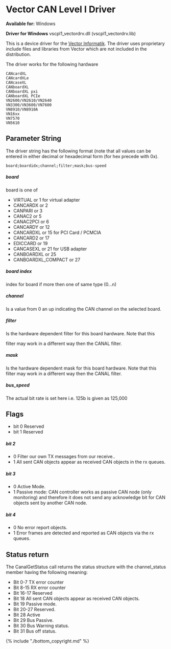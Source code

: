 # Vector CAN Level I Driver

**Available for:** Windows

**Driver for Windows** vscpl1_vectordrv.dll (vscpl1_vectordrv.lib)

This is a device driver for the [Vector Informatik](https://www.vector-informatik.com/english). The driver uses proprietary include files and libraries from Vector which are not included in the distribution.  

The driver works for the following hardware

    CANcardXL
    CANcardXLe
    CANcaseXL
    CANboardXL
    CANboardXL pxi
    CANboardXL PCIe 
    VN2600/VN2610/VN2640
    VN3300/VN3600/VN7600
    VN8910/VN8910A
    VN16xx
    VN7570
    VN5610

## Parameter String

The driver string has the following format (note that all values can be entered in either decimal or hexadecimal form (for hex precede with 0x).

    board;boardidx;channel;filter;mask;bus-speed

##### board

board is one of

   * VIRTUAL or 1 for virtual adapter 
   * CANCARDX or 2 
   * CANPARI or 3 
   * CANAC2 or 5 
   * CANAC2PCI or 6 
   * CANCARDY or 12 
   * CANCARDXL or 15 for PCI Card / PCMCIA 
   * CANCARD2 or 17 
   * EDICCARD or 19 
   * CANCASEXL or 21 for USB adapter 
   * CANBOARDXL or 25 
   * CANBOARDXL_COMPACT or 27 

##### board index

index for board if more then one of same type (0…n)

##### channel

Is a value from 0 an up indicating the CAN channel on the selected board.

##### filter

Is the hardware dependent filter for this board hardware. Note that this

filter may work in a different way then the CANAL filter.

##### mask

Is the hardware dependent mask for this board hardware. Note that this filter may work in a different way then the CANAL filter. 

##### bus_speed

The actual bit rate is set here i.e. 125b is given as 125,000 

## Flags

   * bit 0 Reserved
   * bit 1 Reserved

##### bit 2

   * 0 Filter our own TX messages from our receive.. 
   * 1 All sent CAN objects appear as received CAN objects in the rx queues.

##### bit 3

   * 0 Active Mode. 
   * 1 Passive mode: CAN controller works as passive CAN node (only monitoring) and therefore it does not send any acknowledge bit for CAN objects sent by another CAN node.

##### bit 4

   * 0 No error report objects. 
   * 1 Error frames are detected and reported as CAN objects via the rx queues. 

## Status return

The CanalGetStatus call returns the status structure with the channel_status member having the following meaning:

   * Bit 0-7 TX error counter 
   * Bit 8-15 RX error counter 
   * Bit 16-17 Reserved 
   * Bit 18 All sent CAN objects appear as received CAN objects. 
   * Bit 19 Passive mode. 
   * Bit 20-27 Reserved. 
   * Bit 28 Active
   * Bit 29 Bus Passive. 
   * Bit 30 Bus Warning status. 
   * Bit 31 Bus off status. 

{% include "./bottom_copyright.md" %}
